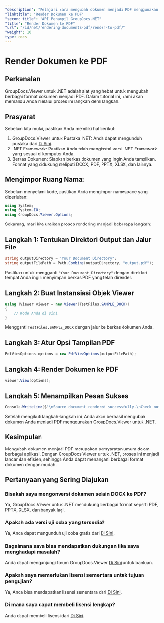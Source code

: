 ```yaml
---
"description": "Pelajari cara mengubah dokumen menjadi PDF menggunakan GroupDocs.Viewer untuk .NET. Panduan langkah demi langkah dengan prasyarat dan FAQ disertakan."
"linktitle": "Render Dokumen ke PDF"
"second_title": "API Penampil GroupDocs.NET"
"title": "Render Dokumen ke PDF"
"url": "/id/net/rendering-documents-pdf/render-to-pdf/"
"weight": 10
type: docs
---
```

# Render Dokumen ke PDF

## Perkenalan
GroupDocs.Viewer untuk .NET adalah alat yang hebat untuk mengubah berbagai format dokumen menjadi PDF. Dalam tutorial ini, kami akan memandu Anda melalui proses ini langkah demi langkah.
## Prasyarat

Sebelum kita mulai, pastikan Anda memiliki hal berikut:
1. GroupDocs.Viewer untuk Pustaka .NET: Anda dapat mengunduh pustaka dari [Di Sini](https://releases.groupdocs.com/viewer/net/).
2. .NET Framework: Pastikan Anda telah menginstal versi .NET Framework yang sesuai di komputer Anda.
3. Berkas Dokumen: Siapkan berkas dokumen yang ingin Anda tampilkan. Format yang didukung meliputi DOCX, PDF, PPTX, XLSX, dan lainnya.

## Mengimpor Ruang Nama:
Sebelum menyelami kode, pastikan Anda mengimpor namespace yang diperlukan:
```csharp
using System;
using System.IO;
using GroupDocs.Viewer.Options;
```

Sekarang, mari kita uraikan proses rendering menjadi beberapa langkah:
## Langkah 1: Tentukan Direktori Output dan Jalur File
```csharp
string outputDirectory = "Your Document Directory";
string outputFilePath = Path.Combine(outputDirectory, "output.pdf");
```
Pastikan untuk mengganti `"Your Document Directory"` dengan direktori tempat Anda ingin menyimpan berkas PDF yang telah dirender.
## Langkah 2: Buat Instansiasi Objek Viewer
```csharp
using (Viewer viewer = new Viewer(TestFiles.SAMPLE_DOCX))
{
    // Kode Anda di sini
}
```
Mengganti `TestFiles.SAMPLE_DOCX` dengan jalur ke berkas dokumen Anda.
## Langkah 3: Atur Opsi Tampilan PDF
```csharp
PdfViewOptions options = new PdfViewOptions(outputFilePath);
```
## Langkah 4: Render Dokumen ke PDF
```csharp
viewer.View(options);
```
## Langkah 5: Menampilkan Pesan Sukses
```csharp
Console.WriteLine($"\nSource document rendered successfully.\nCheck output in {outputDirectory}.");
```
Setelah mengikuti langkah-langkah ini, Anda akan berhasil mengubah dokumen Anda menjadi PDF menggunakan GroupDocs.Viewer untuk .NET.

## Kesimpulan
Mengubah dokumen menjadi PDF merupakan persyaratan umum dalam berbagai aplikasi. Dengan GroupDocs.Viewer untuk .NET, proses ini menjadi lancar dan efisien, sehingga Anda dapat menangani berbagai format dokumen dengan mudah.
## Pertanyaan yang Sering Diajukan
### Bisakah saya mengonversi dokumen selain DOCX ke PDF?
Ya, GroupDocs.Viewer untuk .NET mendukung berbagai format seperti PDF, PPTX, XLSX, dan banyak lagi.
### Apakah ada versi uji coba yang tersedia?
Ya, Anda dapat mengunduh uji coba gratis dari [Di Sini](https://releases.groupdocs.com/).
### Bagaimana saya bisa mendapatkan dukungan jika saya menghadapi masalah?
Anda dapat mengunjungi forum GroupDocs.Viewer [Di Sini](https://forum.groupdocs.com/c/viewer/9) untuk bantuan.
### Apakah saya memerlukan lisensi sementara untuk tujuan pengujian?
Ya, Anda bisa mendapatkan lisensi sementara dari [Di Sini](https://purchase.groupdocs.com/temporary-license/).
### Di mana saya dapat membeli lisensi lengkap?
Anda dapat membeli lisensi dari [Di Sini](https://purchase.groupdocs.com/buy).